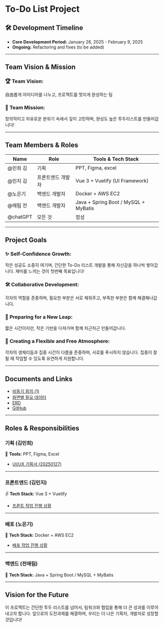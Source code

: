 # To-Do List Project

## 🛠️ Development Timeline
- **Core Development Period:** January 26, 2025 - February 9, 2025
- **Ongoing:** Refactoring and fixes (to be added)

---

## **Team Vision & Mission**

### 🏆 **Team Vision:**
自由롭게 아이디어를 나누고, 프로젝트를 멋지게 완성하는 팀

### 🏁 **Team Mission:**
창의적이고 자유로운 분위기 속에서 깊이 고민하며, 완성도 높은 투두리스트를 만들어갑니다!

---

## **Team Members & Roles**

| Name            | Role               | Tools & Tech Stack            |
|-----------------|--------------------|-------------------------------|
| @민희 김         | 기획                | PPT, Figma, excel            |
| @민지 김         | 프론트엔드 개발자   | Vue 3 + Vuetify (UI Framework) |
| @노은기           | 백엔드 개발자       | Docker + AWS EC2              |
| @애림 전          | 백엔드 개발자       | Java + Spring Boot / MySQL + MyBatis   |
| @chatGPT         | 모든 것            | 정성                           |

---

## **Project Goals**

### ✨ **Self-Confidence Growth:**
작은 성공도 소중히 여기며, 간단한 To-Do 리스트 개발을 통해 자신감을 하나씩 쌓아갑니다. 재미를 느끼는 것이 첫번째 목표입니다!

### 🛠️ **Collaborative Development:**
각자의 역할을 존중하며, 필요한 부분은 서로 채워주고, 부족한 부분은 함께 해결해나갑니다.

### 📠 **Preparing for a New Leap:**
짧은 시간이지만, 작은 기반을 다져가며 함께 차근차근 만들어갑니다.

### 🍃 **Creating a Flexible and Free Atmosphere:**
각자의 생체리듬과 집중 시간이 다름을 존중하며, 서로를 푸시하지 않습니다. 집중이 잘 될 때 작업할 수 있도록 유연하게 지원합니다.

---

## **Documents and Links**
- [비동기 회의 (1)](https://www.notion.so/187d18c08e7d8073bd24ff2e7db74686?pvs=21)
- [화면별 필요 데이터](https://www.notion.so/187d18c08e7d80d99624cc0ef517d935?pvs=21)
- [ERD](https://www.notion.so/ERD-187d18c08e7d80029b70fc5d8188f2e9?pvs=21)
- [GitHub](https://www.notion.so/Github-188d18c08e7d807ab8b6cf67492b904a?pvs=21)

---

## **Roles & Responsibilities**

### **기획 (김민희)**
📐 **Tools:** PPT, Figma, Excel  
- [UI/UX 기획서 (20250127)](attachment:4f151a14-58e9-4bba-9034-d05cc6b75725:todo_UIUX기획서_20250127.pptx)

---

### **프론트엔드 (김민지)**
✌️ **Tech Stack:** Vue 3 + Vuetify  
- [프론트 작업 진행 상황](https://www.notion.so/187d18c08e7d81818085d0ce15b6aae6?pvs=21)

---

### **배포 (노은기)**
📘 **Tech Stack:** Docker + AWS EC2  
- [배포 작업 진행 상황](https://www.notion.so/188d18c08e7d80d18566f5c41a3e370c?pvs=21)

---

### **백엔드 (전애림)**
📑 **Tech Stack:** Java + Spring Boot / MySQL + MyBatis

---

## **Vision for the Future**
이 프로젝트는 간단한 투두 리스트를 넘어서, 팀워크와 협업을 통해 더 큰 성과를 이루어내고자 합니다. 앞으로의 도전과제를 해결하며, 우리는 더 나은 기획자, 개발자로 성장할 것입니다!
